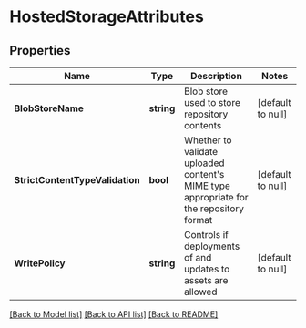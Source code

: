 # HostedStorageAttributes

## Properties
Name | Type | Description | Notes
------------ | ------------- | ------------- | -------------
**BlobStoreName** | **string** | Blob store used to store repository contents | [default to null]
**StrictContentTypeValidation** | **bool** | Whether to validate uploaded content&#39;s MIME type appropriate for the repository format | [default to null]
**WritePolicy** | **string** | Controls if deployments of and updates to assets are allowed | [default to null]

[[Back to Model list]](../README.md#documentation-for-models) [[Back to API list]](../README.md#documentation-for-api-endpoints) [[Back to README]](../README.md)


